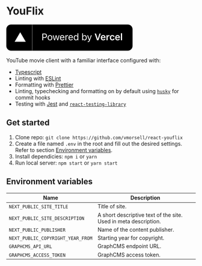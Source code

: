 # YouFlix

[![Powered by Vercel](./public/powered-by-vercel.svg)](https://vercel.com/?utm_source=isektionen&utm_campaign=oss)

YouTube movie client with a familiar interface configured with:

- [Typescript](https://www.typescriptlang.org/)
- Linting with [ESLint](https://eslint.org/)
- Formatting with [Prettier](https://prettier.io/)
- Linting, typechecking and formatting on by default using [`husky`](https://github.com/typicode/husky) for commit hooks
- Testing with [Jest](https://jestjs.io/) and [`react-testing-library`](https://testing-library.com/docs/react-testing-library/intro)

## Get started

1. Clone repo: `git clone https://github.com/vmorsell/react-youflix`
1. Create a file named `.env` in the root and fill out the desired settings. Refer to section [Environment variables](#-environment-variables).
1. Install dependicies: `npm i` or `yarn`
1. Run local server: `npm start` or `yarn start`

## Environment variables

| Name                              | Description                                                     |
| --------------------------------- | --------------------------------------------------------------- |
| `NEXT_PUBLIC_SITE_TITLE`          | Title of site.                                                  |
| `NEXT_PUBLIC_SITE_DESCRIPTION`    | A short descriptive text of the site. Used in meta description. |
| `NEXT_PUBLIC_PUBLISHER`           | Name of the content publisher.                                  |
| `NEXT_PUBLIC_COPYRIGHT_YEAR_FROM` | Starting year for copyright.                                    |
| `GRAPHCMS_API_URL`                | GraphCMS endpoint URL.                                          |
| `GRAPHCMS_ACCESS_TOKEN`           | GraphCMS access token.                                          |

